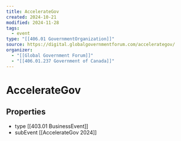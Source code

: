 ```yaml
---
title: AccelerateGov
created: 2024-10-21
modified: 2024-11-28
tags:
  - event
type: "[[406.01 GovernmentOrganization]]"
source: https://digital.globalgovernmentforum.com/accelerategov/
organizer:
  - "[[Global Government Forum]]"
  - "[[406.01.237 Government of Canada]]"
---
```

# AccelerateGov

## Properties
- type [[403.01 BusinessEvent]]
- subEvent [[AccelerateGov 2024]]
